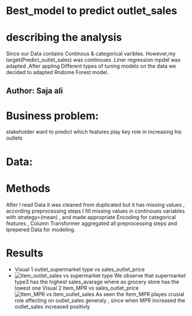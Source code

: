 # Best_model to predict outlet_sales
# describing the analysis
Since our Data contains Continous & categorical varibles. However,my target(Predict_outlet_sales) was continoues .Liner regression mpdel 
was adapted ,After appling Different types of tuning models on the data we decided to adapted Rndome Forest model.
## Author: Saja ali
# Business problem:
stakeholder want to predict which features play key role in increasing his outlets
# Data:


# Methods
After I read Data it was cleaned from duplicated but it has missing values , according preprocessing steps I fill missing values in continoues
variables with  strategy=(mean) , and made appropriate Encoding for categorical features , Column Transformer aggregated all preprocessing
steps and Iprepered Data for modeling.
# Results 
-  Visual 1 outlet_supermarket type  vs sales_outlet_price
-  ![item_outlet_sales vs supermarket type](https://github.com/user-attachments/assets/7104e8e1-83c3-4f0a-be2d-8931ee4bf163)
  We observe that supermarket type3 has the highest sales_avarage where as grocery store has the lowest one
 Visual 2 Item_MPR vs sales_outlet_price
![Item_MPR  vs  item_outlet_sales](https://github.com/user-attachments/assets/969f7086-1c90-445a-9627-774ec39db7bf)
As seen the Item_MPR playes crusial role affecting on outlet_sales generaly , since when MPR increased the outlet_sales
 increased positivly




   







